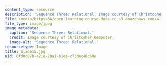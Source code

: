 ```yaml
---
content_type: resource
description: 'Sequence Three: Relational. Image courtesy of Christopher Kempster.'
file: /media/https%3A/open-learning-course-data-rc.s3.amazonaws.com/4-184-architectural-design-workshop-collage-method-and-form-spring-2004/6fd0c07ba21e20a1b1eec73dec48c68e_Slide15.jpg
file_type: image/jpeg
image_metadata:
  caption: 'Sequence Three: Relational.'
  credit: Image courtesy of Christopher Kempster.
  image-alt: 'Sequence Three: Relational.'
resourcetype: Image
title: Slide15.jpg
uid: 6fd0c07b-a21e-20a1-b1ee-c73dec48c68e
---
```

